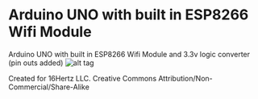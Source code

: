 # Arduino UNO with built in ESP8266 Wifi Module
Arduino UNO with built in ESP8266 Wifi Module and 3.3v logic converter (pin outs added)
![alt tag](https://farm2.staticflickr.com/1573/24611949414_686c720250.jpg)

Created for 16Hertz LLC. 
Creative Commons Attribution/Non-Commercial/Share-Alike
